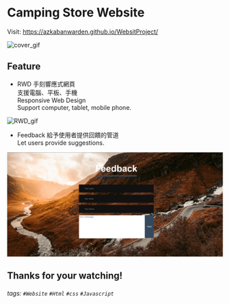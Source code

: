 Camping Store Website
===
Visit: https://azkabanwarden.github.io/WebsitProject/

![cover_gif](https://github.com/AZKABANWARDEN/WebsitProject/blob/master/DesignPic/Pictures/coverGIF%20.gif?raw=true)

## Feature

- RWD 手刻響應式網頁  
支援電腦、平板、手機  
Responsive Web Design  
Support computer, tablet, mobile phone.

![RWD_gif](https://github.com/AZKABANWARDEN/WebsitProject/blob/master/DesignPic/Pictures/rwdGIF.gif?raw=true)
- Feedback
給予使用者提供回饋的管道  
 Let users provide suggestions.

![Feedback](https://github.com/AZKABANWARDEN/WebsitProject/blob/master/DesignPic/Pictures/feedback_readme.png?raw=true)

## Thanks for your watching!


###### tags: `#Website` `#Html` `#css` `#Javascript`
